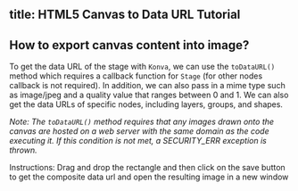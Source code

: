 title: HTML5 Canvas to Data URL Tutorial
---

## How to export canvas content into image?

To get the data URL of the stage with `Konva`, we can use the `toDataURL()`
method which requires a callback function for `Stage` (for other nodes callback is not required).
In addition, we can also pass in a mime type such as image/jpeg and a quality value that ranges between 0 and 1.
We can also get the data URLs of specific nodes, including layers, groups, and shapes.

*Note: The `toDataURL()` method requires that any images drawn onto the canvas
are hosted on a web server with the same domain as the code executing it.
If this condition is not met, a SECURITY_ERR exception is thrown.*

Instructions: Drag and drop the rectangle and then click on the save button to get the composite data url and open the resulting image in a new window

<!-- {% iframe /downloads/code/data_and_serialization/Stage_Data_URL.html %} -->

<!-- {% include_code Konva Stage Data URL Demo data_and_serialization/Stage_Data_URL.html %} -->
